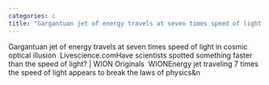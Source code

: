 ```yaml
---
categories: c
title: "Gargantuan jet of energy travels at seven times speed of light in cosmic optical illusion  Livesciencecom"
---
```

Gargantuan jet of energy travels at seven times speed of light in cosmic optical illusion&nbsp;&nbsp;Livescience.comHave scientists spotted something faster than the speed of light? | WION Originals&nbsp;&nbsp;WIONEnergy jet traveling 7 times the speed of light appears to break the laws of physics&n